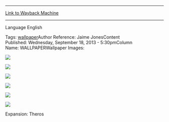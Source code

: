 
---
[Link to Wayback Machine](https://web.archive.org/web/20150921020004/http://magic.wizards.com/en/articles/wallpapers/heliod-god-sun)

[_metadata_:generator]:- "Drupal 7 (http://drupal.org)"
[_metadata_:node]:- "255806"
[_metadata_:source]:- "article"
[_metadata_:title]:- "Heliod, God of the Sun"
[_metadata_:wayback_capture_timestamp]:- "2015-09-21 02:00:04"
[_metadata_:wayback_raw_url]:- "https://web.archive.org/web/20150921020004id_/http://magic.wizards.com/en/articles/wallpapers/heliod-god-sun"
[_metadata_:wayback_url]:- "http://magic.wizards.com/en/articles/wallpapers/heliod-god-sun"
---






Language 
 English

Tags: [wallpaper](/en/tags/wallpaper)Author Reference: Jaime JonesContent Published: Wednesday, September 18, 2013 - 5:30pmColumn Name: WALLPAPERWallpaper Images: 

[![](http://magic.wizards.com/sites/mtg/files/styles/large/public/images/wallpaper/Wallpaper_Heliod_God_ofthe_Sun_2560x1600_1.jpg?itok=8yAuL9t9)](http://magic.wizards.com/sites/mtg/files/images/wallpaper/Wallpaper_Heliod_God_ofthe_Sun_2560x1600_1.jpg) 



[![](http://magic.wizards.com/sites/mtg/files/styles/large/public/images/wallpaper/Wallpaper_Heliod_God_ofthe_Sun_1920x1080_1.jpg?itok=IzfItgKV)](http://magic.wizards.com/sites/mtg/files/images/wallpaper/Wallpaper_Heliod_God_ofthe_Sun_1920x1080_1.jpg) 



[![](http://magic.wizards.com/sites/mtg/files/styles/large/public/images/wallpaper/Wallpaper_Heliod_God_ofthe_Sun_1280x960_1.jpg?itok=qrtIwjOA)](http://magic.wizards.com/sites/mtg/files/images/wallpaper/Wallpaper_Heliod_God_ofthe_Sun_1280x960_1.jpg) 



[![](http://magic.wizards.com/sites/mtg/files/styles/large/public/images/wallpaper/Wallpaper_Heliod_God_ofthe_Sun_iPhone_1.jpg?itok=L8cfN4Pb)](http://magic.wizards.com/sites/mtg/files/images/wallpaper/Wallpaper_Heliod_God_ofthe_Sun_iPhone_1.jpg) 



[![](http://magic.wizards.com/sites/mtg/files/styles/large/public/images/wallpaper/Wallpaper_Heliod_God_ofthe_Sun_iPad_1.jpg?itok=BZ0Ht3qK)](http://magic.wizards.com/sites/mtg/files/images/wallpaper/Wallpaper_Heliod_God_ofthe_Sun_iPad_1.jpg) 



[![](http://magic.wizards.com/sites/mtg/files/styles/large/public/images/wallpaper/Wallpaper_Heliod_God_ofthe_Sun_Facebook_1.jpg?itok=MI2_tnP9)](http://magic.wizards.com/sites/mtg/files/images/wallpaper/Wallpaper_Heliod_God_ofthe_Sun_Facebook_1.jpg) 

Expansion: Theros  

 
